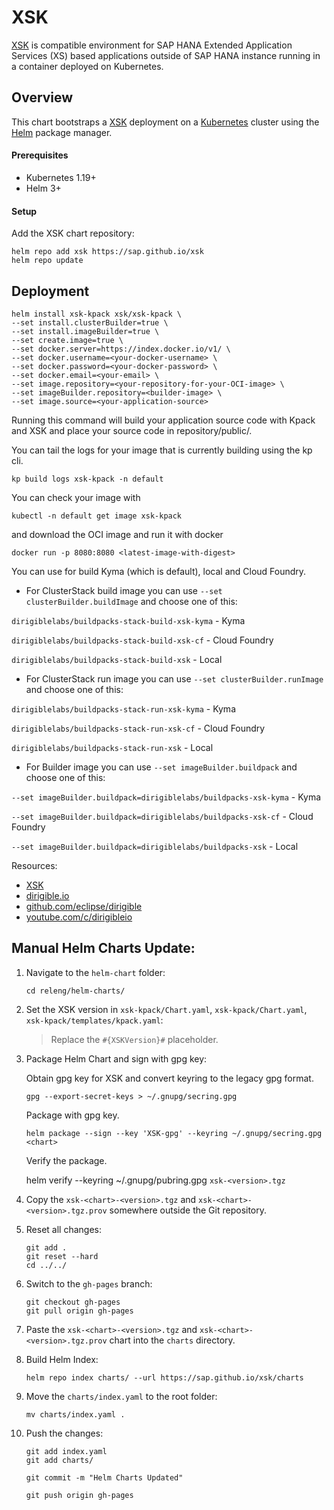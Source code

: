 # XSK

[XSK](https://github.com/sap/xsk) is compatible environment for SAP HANA Extended Application Services (XS) based applications outside of SAP HANA instance running in a container deployed on Kubernetes.

## Overview

This chart bootstraps a [XSK](https://github.com/sap/xsk) deployment on a [Kubernetes](http://kubernetes.io) cluster using the [Helm](https://helm.sh) package manager.

#### Prerequisites

- Kubernetes 1.19+
- Helm 3+

#### Setup

Add the XSK chart repository:

```
helm repo add xsk https://sap.github.io/xsk
helm repo update
```

## Deployment

```
helm install xsk-kpack xsk/xsk-kpack \
--set install.clusterBuilder=true \
--set install.imageBuilder=true \
--set create.image=true \
--set docker.server=https://index.docker.io/v1/ \
--set docker.username=<your-docker-username> \
--set docker.password=<your-docker-password> \
--set docker.email=<your-email> \
--set image.repository=<your-repository-for-your-OCI-image> \
--set imageBuilder.repository=<builder-image> \
--set image.source=<your-application-source>

```
Running this command will build your application source code with Kpack and XSK and place your source code in repository/public/.

You can tail the logs for your image that is currently building using the kp cli.

`kp build logs xsk-kpack -n default`

You can check your image with

`kubectl -n default get image xsk-kpack`

and download the OCI image and run it with docker

`docker run -p 8080:8080 <latest-image-with-digest>`

You can use for build Kyma (which is default), local and Cloud Foundry.
- For ClusterStack build image you can use `--set clusterBuilder.buildImage` and choose one of this:

`dirigiblelabs/buildpacks-stack-build-xsk-kyma` - Kyma

`dirigiblelabs/buildpacks-stack-build-xsk-cf` - Cloud Foundry

`dirigiblelabs/buildpacks-stack-build-xsk` - Local

- For ClusterStack run image you can use `--set clusterBuilder.runImage` and choose one of this:

`dirigiblelabs/buildpacks-stack-run-xsk-kyma` - Kyma

`dirigiblelabs/buildpacks-stack-run-xsk-cf` - Cloud Foundry

`dirigiblelabs/buildpacks-stack-run-xsk` - Local

- For Builder image you can use `--set imageBuilder.buildpack` and choose one of this:

`--set imageBuilder.buildpack=dirigiblelabs/buildpacks-xsk-kyma` - Kyma

`--set imageBuilder.buildpack=dirigiblelabs/buildpacks-xsk-cf` - Cloud Foundry

`--set imageBuilder.buildpack=dirigiblelabs/buildpacks-xsk` - Local

Resources:
- [XSK](https://github.com/SAP/xsk)
- [dirigible.io](https://www.dirigible.io)
- [github.com/eclipse/dirigible](https://github.com/eclipse/dirigible)
- [youtube.com/c/dirigibleio](https://www.youtube.com/c/dirigibleio)


## Manual Helm Charts Update:

1. Navigate to the `helm-chart` folder:
    ```
    cd releng/helm-charts/
    ```
1. Set the XSK version in `xsk-kpack/Chart.yaml`, `xsk-kpack/Chart.yaml`, `xsk-kpack/templates/kpack.yaml`:

    > Replace the `#{XSKVersion}#` placeholder.

1. Package Helm Chart and sign with gpg key:

    Obtain gpg key for XSK and convert keyring to the legacy gpg format.

    `gpg --export-secret-keys > ~/.gnupg/secring.gpg`

    Package with gpg key.

    `helm package --sign --key 'XSK-gpg' --keyring ~/.gnupg/secring.gpg <chart>`

    Verify the package.

    helm verify --keyring ~/.gnupg/pubring.gpg `xsk-<version>.tgz`

2. Copy the `xsk-<chart>-<version>.tgz` and `xsk-<chart>-<version>.tgz.prov` somewhere outside the Git repository.

3. Reset all changes:

    ```
    git add .
    git reset --hard
    cd ../../
    ```

4. Switch to the `gh-pages` branch:

    ```
    git checkout gh-pages
    git pull origin gh-pages
    ```

5. Paste the `xsk-<chart>-<version>.tgz` and `xsk-<chart>-<version>.tgz.prov` chart into the `charts` directory.

6. Build Helm Index:

    ```
    helm repo index charts/ --url https://sap.github.io/xsk/charts
    ```

7. Move the `charts/index.yaml` to the root folder:

    ```
    mv charts/index.yaml .
    ```

8. Push the changes:

    ```
    git add index.yaml
    git add charts/

    git commit -m "Helm Charts Updated"

    git push origin gh-pages
    ```